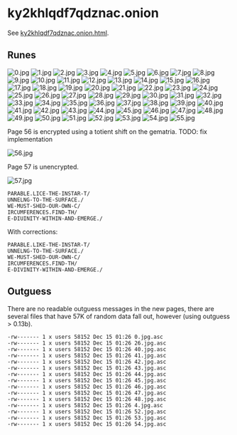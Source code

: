 # ky2khlqdf7qdznac.onion

See [ky2khlqdf7qdznac.onion.html](ky2khlqdf7qdznac.onion.html).

## Runes

![0.jpg](0.jpg)
![1.jpg](1.jpg)
![2.jpg](2.jpg)
![3.jpg](3.jpg)
![4.jpg](4.jpg)
![5.jpg](5.jpg)
![6.jpg](6.jpg)
![7.jpg](7.jpg)
![8.jpg](8.jpg)
![9.jpg](9.jpg)
![10.jpg](10.jpg)
![11.jpg](11.jpg)
![12.jpg](12.jpg)
![13.jpg](13.jpg)
![14.jpg](14.jpg)
![15.jpg](15.jpg)
![16.jpg](16.jpg)
![17.jpg](17.jpg)
![18.jpg](18.jpg)
![19.jpg](19.jpg)
![20.jpg](20.jpg)
![21.jpg](21.jpg)
![22.jpg](22.jpg)
![23.jpg](23.jpg)
![24.jpg](24.jpg)
![25.jpg](25.jpg)
![26.jpg](26.jpg)
![27.jpg](27.jpg)
![28.jpg](28.jpg)
![29.jpg](29.jpg)
![30.jpg](30.jpg)
![31.jpg](31.jpg)
![32.jpg](32.jpg)
![33.jpg](33.jpg)
![34.jpg](34.jpg)
![35.jpg](35.jpg)
![36.jpg](36.jpg)
![37.jpg](37.jpg)
![38.jpg](38.jpg)
![39.jpg](39.jpg)
![40.jpg](40.jpg)
![41.jpg](41.jpg)
![42.jpg](42.jpg)
![43.jpg](43.jpg)
![44.jpg](44.jpg)
![45.jpg](45.jpg)
![46.jpg](46.jpg)
![47.jpg](47.jpg)
![48.jpg](48.jpg)
![49.jpg](49.jpg)
![50.jpg](50.jpg)
![51.jpg](51.jpg)
![52.jpg](52.jpg)
![53.jpg](53.jpg)
![54.jpg](54.jpg)
![55.jpg](55.jpg)

Page 56 is encrypted using a totient shift on the gematria. TODO: fix implementation

![56.jpg](56.jpg)

Page 57 is unencrypted.

![57.jpg](57.jpg)

```
PARABLE.LICE-THE-INSTAR-T/
UNNELNG-TO-THE-SURFACE./
WE-MUST-SHED-OUR-OWN-C/
IRCUMFERENCES.FIND-TH/
E-DIUINITY-WITHIN-AND-EMERGE./
```

With corrections:

```
PARABLE.LIKE-THE-INSTAR-T/
UNNELNG-TO-THE-SURFACE./
WE-MUST-SHED-OUR-OWN-C/
IRCUMFERENCES.FIND-TH/
E-DIVINITY-WITHIN-AND-EMERGE./
```

## Outguess

There are no readable outguess messages in the new pages, there are several files that have 57K of random data fall out, however (using outguess > 0.13b).

```
-rw------- 1 x users 58152 Dec 15 01:26 0.jpg.asc
-rw------- 1 x users 58152 Dec 15 01:26 26.jpg.asc
-rw------- 1 x users 58152 Dec 15 01:26 40.jpg.asc
-rw------- 1 x users 58152 Dec 15 01:26 41.jpg.asc
-rw------- 1 x users 58152 Dec 15 01:26 42.jpg.asc
-rw------- 1 x users 58152 Dec 15 01:26 43.jpg.asc
-rw------- 1 x users 58152 Dec 15 01:26 44.jpg.asc
-rw------- 1 x users 58152 Dec 15 01:26 45.jpg.asc
-rw------- 1 x users 58152 Dec 15 01:26 46.jpg.asc
-rw------- 1 x users 58152 Dec 15 01:26 47.jpg.asc
-rw------- 1 x users 58152 Dec 15 01:26 48.jpg.asc
-rw------- 1 x users 58152 Dec 15 01:26 4.jpg.asc
-rw------- 1 x users 58152 Dec 15 01:26 52.jpg.asc
-rw------- 1 x users 58152 Dec 15 01:26 53.jpg.asc
-rw------- 1 x users 58152 Dec 15 01:26 54.jpg.asc
```
